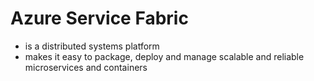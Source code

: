 # Azure Service Fabric

- is a distributed systems platform
- makes it easy to package, deploy and manage scalable  and reliable microservices and containers